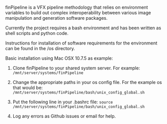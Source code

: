finPipeline is a VFX pipeline methodology that relies on environment variables to build out complex interoperability between various image manipulation and generation software packages.

Currently the project requires a bash environment and has been written as shell scripts and python code.

Instructions for installation of software requirements for the environment can be found in the /os directory.

Basic installation using Mac OSX 10.7.5 as example:

1. Clone finPipeline to your shared system server.  For example: 
    `/mnt/server/systems/finPipeline`

2. Change the appropriate paths in your os config file.  For the example os that would be:
    `/mnt/server/systems/finPipeline/bash/unix_config_global.sh`

3. Put the following line in your .bashrc file:
    `source /mnt/server/systems/finPipeline/bash/unix_config_global.sh`

4. Log any errors as Github issues or email for help.
